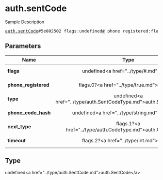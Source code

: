 # auth.sentCode

Sample Description

<pre>
<a href="../constructor/auth.sentCode.md">auth.sentCode</a>#5e002502 flags:undefined<a href="../type/#.md">#</a> phone_registered:flags.0?<a href="../type/true.md">true</a> type:undefined<a href="../type/auth.SentCodeType.md">auth.SentCodeType</a> phone_code_hash:undefined<a href="../type/string.md">string</a> next_type:flags.1?<a href="../type/auth.CodeType.md">auth.CodeType</a> timeout:flags.2?<a href="../type/int.md">int</a> = undefined<a href="../type/auth.SentCode.md">auth.SentCode</a>;
</pre>

## Parameters

| Name | Type | Description |
|------|:----:|-------------|
| **flags** | undefined&lt;a href=&#34;../type/#.md&#34;&gt;#&lt;/a&gt; | Param description |
| **phone_registered** | flags.0?&lt;a href=&#34;../type/true.md&#34;&gt;true&lt;/a&gt; | Param description |
| **type** | undefined&lt;a href=&#34;../type/auth.SentCodeType.md&#34;&gt;auth.SentCodeType&lt;/a&gt; | Param description |
| **phone_code_hash** | undefined&lt;a href=&#34;../type/string.md&#34;&gt;string&lt;/a&gt; | Param description |
| **next_type** | flags.1?&lt;a href=&#34;../type/auth.CodeType.md&#34;&gt;auth.CodeType&lt;/a&gt; | Param description |
| **timeout** | flags.2?&lt;a href=&#34;../type/int.md&#34;&gt;int&lt;/a&gt; | Param description |

## Type

undefined&lt;a href=&#34;../type/auth.SentCode.md&#34;&gt;auth.SentCode&lt;/a&gt;

